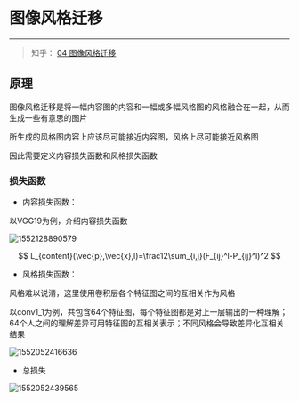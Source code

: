 # 图像风格迁移

---

> 知乎： [04 图像风格迁移](https://zhuanlan.zhihu.com/p/44165451)

## 原理

图像风格迁移是将一幅内容图的内容和一幅或多幅风格图的风格融合在一起，从而生成一些有意思的图片

所生成的风格图内容上应该尽可能接近内容图，风格上尽可能接近风格图

因此需要定义内容损失函数和风格损失函数

### 损失函数

+ 内容损失函数：

以VGG19为例，介绍内容损失函数

![1552128890579](/home/jayden/.config/Typora/typora-user-images/1552128890579.png)




$$
L_{content}(\vec{p},\vec{x},l)=\frac12\sum_{i,j}(F_{ij}^l-P_{ij}^l)^2
$$

+ 风格损失函数：

风格难以说清，这里使用卷积层各个特征图之间的互相关作为风格

以conv1_1为例，共包含64个特征图，每个特征图都是对上一层输出的一种理解；64个人之间的理解差异可用特征图的互相关表示；不同风格会导致差异化互相关结果

![1552052416636](/home/jayden/.config/Typora/typora-user-images/1552052416636.png)

+ 总损失

![1552052439565](/home/jayden/.config/Typora/typora-user-images/1552052439565.png)